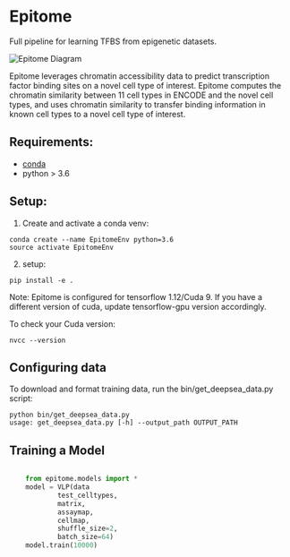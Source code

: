 # Epitome

Full pipeline for learning TFBS from epigenetic datasets.

![Epitome Diagram](docs/figures/epitome_diagram.png)

Epitome leverages chromatin accessibility data to predict transcription factor binding sites on a novel cell type of interest. Epitome computes the chromatin similarity between 11 cell types in ENCODE and the novel cell types, and uses chromatin similarity to transfer binding information in known cell types to a novel cell type of interest. 


## Requirements:
* [conda](https://docs.conda.io/en/latest/miniconda.html)
* python > 3.6

## Setup:
1. Create and activate a conda venv:
```
conda create --name EpitomeEnv python=3.6
source activate EpitomeEnv
```
2. setup: 
```
pip install -e .
```

Note: Epitome is configured for tensorflow 1.12/Cuda 9. If you have a different
version of cuda, update tensorflow-gpu version accordingly.

To check your Cuda version:
```
nvcc --version
```

## Configuring data
To download and format training data, run the bin/get_deepsea_data.py script:


```
python bin/get_deepsea_data.py 
usage: get_deepsea_data.py [-h] --output_path OUTPUT_PATH
```

## Training a Model

```python

    from epitome.models import *
    model = VLP(data
            test_celltypes,
            matrix,
            assaymap,
            cellmap,
            shuffle_size=2, 
            batch_size=64)
    model.train(10000)
```


